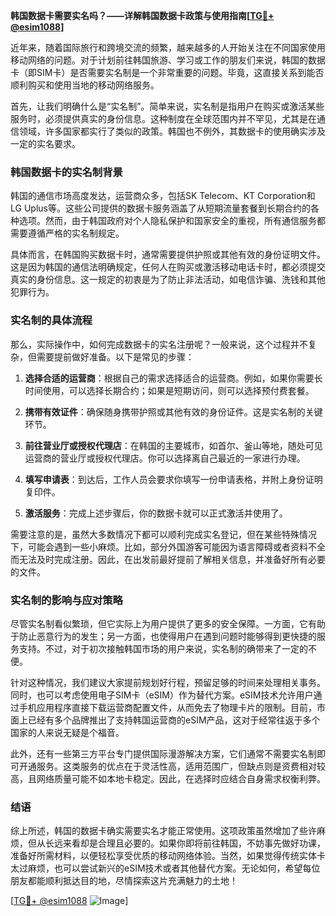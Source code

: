 **韩国数据卡需要实名吗？——详解韩国数据卡政策与使用指南[[TG💪+ @esim1088](https://t.me/s/esim1088)]**

近年来，随着国际旅行和跨境交流的频繁，越来越多的人开始关注在不同国家使用移动网络的问题。对于计划前往韩国旅游、学习或工作的朋友们来说，韩国的数据卡（即SIM卡）是否需要实名制是一个非常重要的问题。毕竟，这直接关系到能否顺利购买和使用当地的移动网络服务。

首先，让我们明确什么是“实名制”。简单来说，实名制是指用户在购买或激活某些服务时，必须提供真实的身份信息。这种制度在全球范围内并不罕见，尤其是在通信领域，许多国家都实行了类似的政策。韩国也不例外，其数据卡的使用确实涉及一定的实名要求。

### 韩国数据卡的实名制背景

韩国的通信市场高度发达，运营商众多，包括SK Telecom、KT Corporation和LG Uplus等。这些公司提供的数据卡服务涵盖了从短期流量套餐到长期合约的各种选项。然而，由于韩国政府对个人隐私保护和国家安全的重视，所有通信服务都需要遵循严格的实名制规定。

具体而言，在韩国购买数据卡时，通常需要提供护照或其他有效的身份证明文件。这是因为韩国的通信法明确规定，任何人在购买或激活移动电话卡时，都必须提交真实的身份信息。这一规定的初衷是为了防止非法活动，如电信诈骗、洗钱和其他犯罪行为。

### 实名制的具体流程

那么，实际操作中，如何完成数据卡的实名注册呢？一般来说，这个过程并不复杂，但需要提前做好准备。以下是常见的步骤：

1. **选择合适的运营商**：根据自己的需求选择适合的运营商。例如，如果你需要长时间使用，可以选择长期合约；如果是短期访问，则可以选择预付费套餐。
   
2. **携带有效证件**：确保随身携带护照或其他有效的身份证件。这是实名制的关键环节。

3. **前往营业厅或授权代理店**：在韩国的主要城市，如首尔、釜山等地，随处可见运营商的营业厅或授权代理店。你可以选择离自己最近的一家进行办理。

4. **填写申请表**：到达后，工作人员会要求你填写一份申请表格，并附上身份证明复印件。

5. **激活服务**：完成上述步骤后，你的数据卡就可以正式激活并使用了。

需要注意的是，虽然大多数情况下都可以顺利完成实名登记，但在某些特殊情况下，可能会遇到一些小麻烦。比如，部分外国游客可能因为语言障碍或者资料不全而无法及时完成注册。因此，在出发前最好提前了解相关信息，并准备好所有必要的文件。

### 实名制的影响与应对策略

尽管实名制看似繁琐，但它实际上为用户提供了更多的安全保障。一方面，它有助于防止恶意行为的发生；另一方面，也使得用户在遇到问题时能够得到更快捷的服务支持。不过，对于初次接触韩国市场的用户来说，实名制的确带来了一定的不便。

针对这种情况，我们建议大家提前规划好行程，预留足够的时间来处理相关事务。同时，也可以考虑使用电子SIM卡（eSIM）作为替代方案。eSIM技术允许用户通过手机应用程序直接下载运营商配置文件，从而免去了物理卡片的限制。目前，市面上已经有多个品牌推出了支持韩国运营商的eSIM产品，这对于经常往返于多个国家的人来说无疑是个福音。

此外，还有一些第三方平台专门提供国际漫游解决方案，它们通常不需要实名制即可开通服务。这类服务的优点在于灵活性高，适用范围广，但缺点则是资费相对较高，且网络质量可能不如本地卡稳定。因此，在选择时应结合自身需求权衡利弊。

### 结语

综上所述，韩国的数据卡确实需要实名才能正常使用。这项政策虽然增加了些许麻烦，但从长远来看却是合理且必要的。如果你即将前往韩国，不妨事先做好功课，准备好所需材料，以便轻松享受优质的移动网络体验。当然，如果觉得传统实体卡太过麻烦，也可以尝试新兴的eSIM技术或者其他替代方案。无论如何，希望每位朋友都能顺利抵达目的地，尽情探索这片充满魅力的土地！

[[TG💪+ @esim1088](https://t.me/s/esim1088) ![Image](https://i.postimg.cc/4NQfJmqS/Snipaste-2025-05-13-00-14-12.png)]